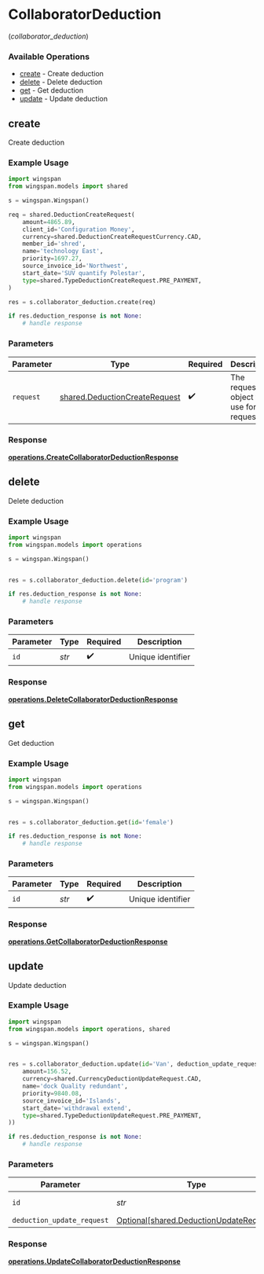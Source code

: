# CollaboratorDeduction
(*collaborator_deduction*)

### Available Operations

* [create](#create) - Create deduction
* [delete](#delete) - Delete deduction
* [get](#get) - Get deduction
* [update](#update) - Update deduction

## create

Create deduction

### Example Usage

```python
import wingspan
from wingspan.models import shared

s = wingspan.Wingspan()

req = shared.DeductionCreateRequest(
    amount=4865.89,
    client_id='Configuration Money',
    currency=shared.DeductionCreateRequestCurrency.CAD,
    member_id='shred',
    name='technology East',
    priority=1697.27,
    source_invoice_id='Northwest',
    start_date='SUV quantify Polestar',
    type=shared.TypeDeductionCreateRequest.PRE_PAYMENT,
)

res = s.collaborator_deduction.create(req)

if res.deduction_response is not None:
    # handle response
```

### Parameters

| Parameter                                                                      | Type                                                                           | Required                                                                       | Description                                                                    |
| ------------------------------------------------------------------------------ | ------------------------------------------------------------------------------ | ------------------------------------------------------------------------------ | ------------------------------------------------------------------------------ |
| `request`                                                                      | [shared.DeductionCreateRequest](../../models/shared/deductioncreaterequest.md) | :heavy_check_mark:                                                             | The request object to use for the request.                                     |


### Response

**[operations.CreateCollaboratorDeductionResponse](../../models/operations/createcollaboratordeductionresponse.md)**


## delete

Delete deduction

### Example Usage

```python
import wingspan
from wingspan.models import operations

s = wingspan.Wingspan()


res = s.collaborator_deduction.delete(id='program')

if res.deduction_response is not None:
    # handle response
```

### Parameters

| Parameter          | Type               | Required           | Description        |
| ------------------ | ------------------ | ------------------ | ------------------ |
| `id`               | *str*              | :heavy_check_mark: | Unique identifier  |


### Response

**[operations.DeleteCollaboratorDeductionResponse](../../models/operations/deletecollaboratordeductionresponse.md)**


## get

Get deduction

### Example Usage

```python
import wingspan
from wingspan.models import operations

s = wingspan.Wingspan()


res = s.collaborator_deduction.get(id='female')

if res.deduction_response is not None:
    # handle response
```

### Parameters

| Parameter          | Type               | Required           | Description        |
| ------------------ | ------------------ | ------------------ | ------------------ |
| `id`               | *str*              | :heavy_check_mark: | Unique identifier  |


### Response

**[operations.GetCollaboratorDeductionResponse](../../models/operations/getcollaboratordeductionresponse.md)**


## update

Update deduction

### Example Usage

```python
import wingspan
from wingspan.models import operations, shared

s = wingspan.Wingspan()


res = s.collaborator_deduction.update(id='Van', deduction_update_request=shared.DeductionUpdateRequest(
    amount=156.52,
    currency=shared.CurrencyDeductionUpdateRequest.CAD,
    name='dock Quality redundant',
    priority=9840.08,
    source_invoice_id='Islands',
    start_date='withdrawal extend',
    type=shared.TypeDeductionUpdateRequest.PRE_PAYMENT,
))

if res.deduction_response is not None:
    # handle response
```

### Parameters

| Parameter                                                                                | Type                                                                                     | Required                                                                                 | Description                                                                              |
| ---------------------------------------------------------------------------------------- | ---------------------------------------------------------------------------------------- | ---------------------------------------------------------------------------------------- | ---------------------------------------------------------------------------------------- |
| `id`                                                                                     | *str*                                                                                    | :heavy_check_mark:                                                                       | Unique identifier                                                                        |
| `deduction_update_request`                                                               | [Optional[shared.DeductionUpdateRequest]](../../models/shared/deductionupdaterequest.md) | :heavy_minus_sign:                                                                       | N/A                                                                                      |


### Response

**[operations.UpdateCollaboratorDeductionResponse](../../models/operations/updatecollaboratordeductionresponse.md)**

